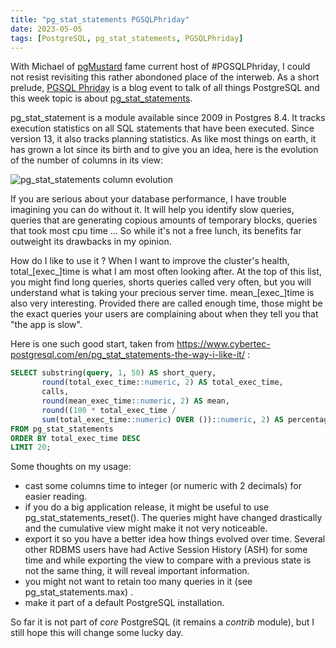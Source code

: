 ```yaml
---
title: "pg_stat_statements PGSQLPhriday"
date: 2023-05-05
tags: [PostgreSQL, pg_stat_statements, PGSQLPhriday]
---
```


With Michael of [pgMustard](https://www.pgmustard.com) fame current host of #PGSQLPhriday, I could not resist revisiting this rather abondoned place of the interweb. As a short prelude, [PGSQL Phriday](https://www.pgsqlphriday.com/) is a blog event to talk of all things PostgreSQL and this week topic is about [pg_stat_statements](https://www.postgresql.org/docs/current/pgstatstatements.html). 

pg_stat_statement is a module available since 2009 in Postgres 8.4. It tracks execution statistics on all SQL statements that have been executed. Since version 13, it also tracks planning statistics. As like most things on earth, it has grown a lot since its birth and to give you an idea, here is the evolution of the number of columns in its view:

![pg_stat_statements column evolution](/img/pg_stat_statements_column_evolution.jpg)

If you are serious about your database performance, I have trouble imagining you can do without it. It will help you identify slow queries, queries that are generating copious amounts of temporary blocks, queries that took most cpu time ... So while it's not a free lunch, its benefits far outweight its drawbacks in my opinion.  

How do I like to use it ? When I want to improve the cluster's health, total_[exec_]time is what I am most often looking after. At the top of this list, you might find long queries, shorts queries called very often, but you will understand what is taking your precious server time. mean_[exec_]time is also very interesting. Provided there are called enough time, those might be the exact queries your users are complaining about when they tell you that "the app is slow". 

Here is one such good start, taken from https://www.cybertec-postgresql.com/en/pg_stat_statements-the-way-i-like-it/ :

```sql
SELECT substring(query, 1, 50) AS short_query,
       round(total_exec_time::numeric, 2) AS total_exec_time,
       calls,
       round(mean_exec_time::numeric, 2) AS mean,
       round((100 * total_exec_time /
       sum(total_exec_time::numeric) OVER ())::numeric, 2) AS percentage_cpu
FROM pg_stat_statements
ORDER BY total_exec_time DESC
LIMIT 20;
```
 
Some thoughts on my usage:

- cast some columns time to integer (or numeric with 2 decimals) for easier reading.
- if you do a big application release, it might be useful to use pg_stat_statements_reset(). The queries might have changed drastically and the cumulative view might make it not very noticeable.
- export it so you have a better idea how things evolved over time. Several other RDBMS users have had Active Session History (ASH) for some time and while exporting the view to compare with a previous state is not the same thing, it will reveal important information. 
- you might not want to retain too many queries in it (see pg_stat_statements.max) .
- make it part of a default PostgreSQL installation.

So far it is not part of _core_ PostgreSQL (it remains a _contrib_ module), but I still hope this will change some lucky day. 

